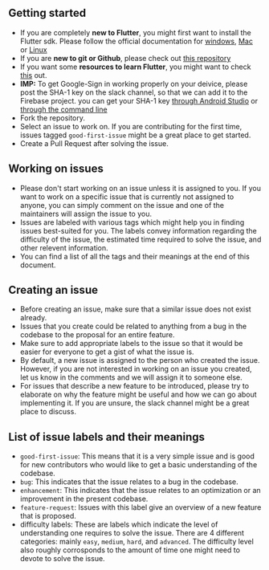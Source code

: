 ## Getting started
- If you are completely **new to Flutter**, you might first want to install the Flutter sdk. Please follow the official documentation for [windows](https://flutter.dev/docs/get-started/install/windows), [Mac](https://flutter.dev/docs/get-started/install/macos) or [Linux](https://flutter.dev/docs/get-started/install/linux)
- If you are **new to git or Github**, please check out [this repository](https://github.com/bitsacm/Git-Basics)
- If you want some **resources to learn Flutter**, you might want to check [this](https://github.com/bitsacm/Slack-Stock-DAG/blob/master/flutter_app_dev.md) out.
- **IMP:** To get Google-Sign in working properly on your deivice, please post the SHA-1 key on the slack channel, so that we can add it to the Firebase project. you can get your SHA-1 key [through Android Studio](https://medium.com/pen-bold-kiln-press/sha-1-android-studio-ec02fb893e72) or [through the command line](https://developers.google.com/android/guides/client-auth)
- Fork the repository.
- Select an issue to work on. If you are contributing for the first time, issues tagged `good-first-issue` might be a great place to get started.
- Create a Pull Request after solving the issue.

## Working on issues
- Please don't start working on an issue unless it is assigned to you. If you want to work on a specific issue that is currently not assigned to anyone, you can simply comment on the issue and one of the maintainers will assign the issue to you.
- Issues are labeled with various tags which might help you in finding issues best-suited for you. The labels convey information regarding the difficulty of the issue, the estimated time required to solve the issue, and other relevent information.
- You can find a list of all the tags and their meanings at the end of this document.

## Creating an issue
- Before creating an issue, make sure that a similar issue does not exist already.
- Issues that you create could be related to anything from a bug in the codebase to the proposal for an entire feature.
- Make sure to add appropriate labels to the issue so that it would be easier for everyone to get a gist of what the issue is.
- By default, a new issue is assigned to the person who created the issue. However, if you are not interested in working on an issue you created, let us know in the comments and we will assign it to someone else.
- For issues that describe a new feature to be introduced, please try to elaborate on why the feature might be useful and how we can go about implementing it. If you are unsure, the slack channel might be a great place to discuss.

## List of issue labels and their meanings
- `good-first-issue`: This means that it is a very simple issue and is good for new contributors who would like to get a basic understanding of the codebase.
- `bug`: This indicates that the issue relates to a bug in the codebase.
- `enhancement`: This indicates that the issue relates to an optimization or an improvement in the present codebase.
- `feature-request`: Issues with this label give an overview of a new feature that is proposed.
- difficulty labels: These are labels which indicate the level of understanding one requires to solve the issue. There are 4 different categories: mainly `easy`, `medium`, `hard`, and `advanced`. The difficulty level also roughly corrosponds to the amount of time one might need to devote to solve the issue.
